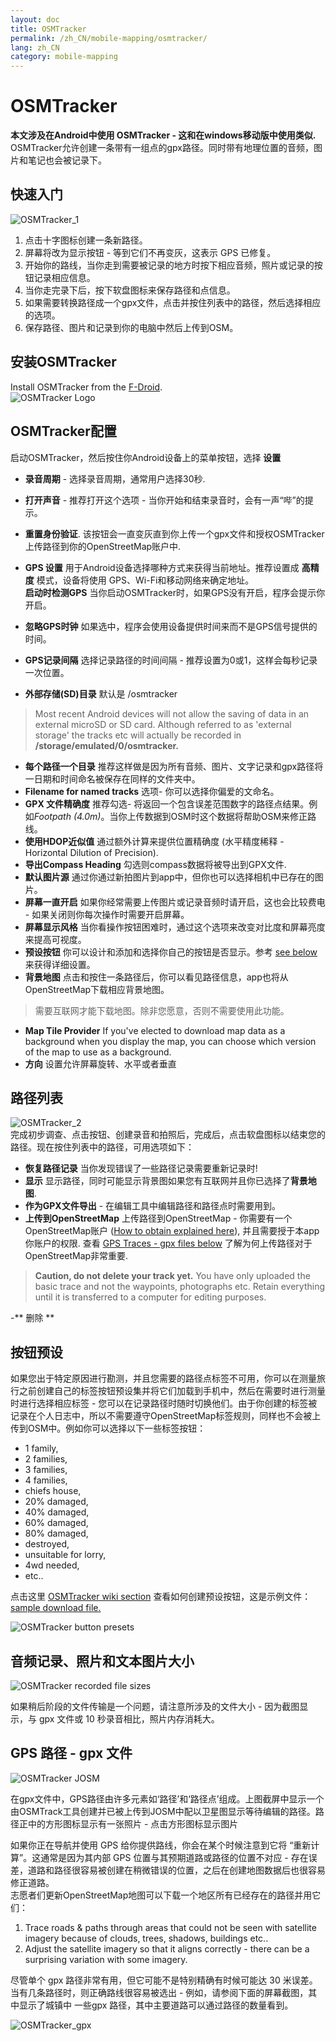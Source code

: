 ```yaml
---
layout: doc
title: OSMTracker
permalink: /zh_CN/mobile-mapping/osmtracker/
lang: zh_CN
category: mobile-mapping
---
```


OSMTracker
==============

  
**本文涉及在Android中使用 OSMTracker - 这和在windows移动版中使用类似.**  
OSMTracker允许创建一条带有一组点的gpx路径。同时带有地理位置的音频，图片和笔记也会被记录下。

快速入门
-----------

![OSMTracker_1][]  

1. 点击十字图标创建一条新路径。  
2. 屏幕将改为显示按钮 - 等到它们不再变灰，这表示 GPS 已修复。  
3. 开始你的路线，当你走到需要被记录的地方时按下相应音频，照片或记录的按钮记录相应信息。  
4. 当你走完录下后，按下软盘图标来保存路径和点信息。  
5. 如果需要转换路径成一个gpx文件，点击并按住列表中的路径，然后选择相应的选项。  
6. 保存路径、图片和记录到你的电脑中然后上传到OSM。  


安装OSMTracker
-------------------------

Install OSMTracker from the [F-Droid](https://f-droid.org/en/packages/net.osmtracker/).  
![OSMTracker Logo][]  


OSMTracker配置
------------------------

启动OSMTracker，然后按住你Android设备上的菜单按钮，选择 **设置**  

-  **录音周期** - 选择录音周期，通常用户选择30秒.  
-  **打开声音** - 推荐打开这个选项 - 当你开始和结束录音时，会有一声“哔”的提示。  
-  **重置身份验证**. 该按钮会一直变灰直到你上传一个gpx文件和授权OSMTracker上传路径到你的OpenStreetMap账户中.  
- **GPS 设置**  用于Android设备选择哪种方式来获得当前地址。推荐设置成 **高精度** 模式，设备将使用 GPS、Wi-Fi和移动网络来确定地址。  
 **启动时检测GPS** 当你启动OSMTracker时，如果GPS没有开启，程序会提示你开启。
-  **忽略GPS时钟** 如果选中，程序会使用设备提供时间来而不是GPS信号提供的时间。  
-  **GPS记录间隔** 选择记录路径的时间间隔 - 推荐设置为0或1，这样会每秒记录一次位置。  


-  **外部存储(SD)目录** 默认是 /osmtracker  

> Most recent Android devices will not allow the saving of data in an external microSD or SD card. Although referred to as 'external storage' the tracks etc will actually be recorded in **/storage/emulated/0/osmtracker.**  

-  **每个路径一个目录** 推荐这样做是因为所有音频、图片、文字记录和gpx路径将一日期和时间命名被保存在同样的文件夹中。  
-  **Filename for named tracks** 选项- 你可以选择你偏爱的文命名。  
-  **GPX 文件精确度** 推荐勾选- 将返回一个包含误差范围数字的路径点结果。例如*Footpath (4.0m)*。当你上传数据到OSM时这个数据将帮助OSM来修正路线。  
-  **使用HDOP近似值** 通过额外计算来提供位置精确度 (水平精度稀释 - Horizontal Dilution of Precision).  
-  **导出Compass Heading** 勾选则compass数据将被导出到GPX文件.  
-  **默认图片源** 通过你通过新拍图片到app中，但你也可以选择相机中已存在的图片。  
-  **屏幕一直开启** 如果你经常需要上传图片或记录音频时请开启，这也会比较费电 - 如果关闭则你每次操作时需要开启屏幕。  
-  **屏幕显示风格** 当你看操作按钮困难时，通过这个选项来改变对比度和屏幕亮度来提高可视度。  
-  **预设按钮** 你可以设计和添加和选择你自己的按钮是否显示。参考 [see below](/en/mobile-mapping/osmtracker/#button-presets) 来获得详细设置。   
-  **背景地图** 点击和按住一条路径后，你可以看见路径信息，app也将从OpenStreetMap下载相应背景地图。  

> 需要互联网才能下载地图。除非您愿意，否则不需要使用此功能。  

-  **Map Tile Provider** If you've elected to download map data as a background when you display the map, you can choose which version of the map to use as a background.  
-  **方向**  设置允许屏幕旋转、水平或者垂直  

路径列表
--------------

![OSMTracker_2][]  
完成初步调查、点击按钮、创建录音和拍照后，完成后，点击软盘图标以结束您的路径。现在按住列表中的路径，可用选项如下：  

-  **恢复路径记录** 当你发现错误了一些路径记录需要重新记录时!  
-  **显示** 显示路径，同时可能显示背景图如果您有互联网并且你已选择了**背景地图**.  
-  **作为GPX文件导出** - 在编辑工具中编辑路径和路径点时需要用到。  
-  **上传到OpenStreetMap** 上传路径到OpenStreetMap - 你需要有一个OpenStreetMap账户 ([How to obtain explained here](/en/beginner/start-osm/)), 并且需要授于本app你账户的权限. 查看 [GPS Traces - gpx files below](/en/mobile-mapping/osmtracker/#gps-traces--gpx-files) 了解为何上传路径对于OpenStreetMap非常重要.  

> **Caution, do not delete your track yet.** You have only uploaded the basic trace and not the waypoints, photographs etc. Retain everything until it is transferred to a computer for editing purposes.  

-** 删除 **   


按钮预设
--------------

如果您出于特定原因进行勘测，并且您需要的路径点标签不可用，你可以在测量旅行之前创建自己的标签按钮预设集并将它们加载到手机中，然后在需要时进行测量时进行选择相应标签 - 您可以在记录路径时随时切换他们。由于你创建的标签被记录在个人日志中，所以不需要遵守OpenStreetMap标签规则，同样也不会被上传到OSM中。例如你可以选择以下一些标签按钮：  

- 1 family,  
- 2 families,  
- 3 families,  
- 4 families,  
- chiefs house,  
- 20% damaged,  
- 40% damaged,  
- 60% damaged,  
- 80% damaged,  
- destroyed,  
- unsuitable for lorry,  
- 4wd needed,  
- etc..  

点击这里 [OSMTracker wiki section](https://github.com/nguillaumin/osmtracker-android/wiki/Custom-buttons-layouts) 查看如何创建预设按钮，这是示例文件：[sample download file.](/files/R_of_Way.xml)  

![OSMTracker button presets][]  


音频记录、照片和文本图片大小  
-----------------------------------------------  

![OSMTracker recorded file sizes][]  

如果稍后阶段的文件传输是一个问题，请注意所涉及的文件大小 - 因为截图显示，与 gpx 文件或 10 秒录音相比，照片内存消耗大。  


GPS 路径 - gpx 文件
----------------------  

![OSMTracker JOSM][]  

在gpx文件中，GPS路径由许多元素如‘路径’和‘路径点’组成。上图截屏中显示一个由OSMTrack工具创建并已被上传到JOSM中配以卫星图显示等待编辑的路径。路径正中的方形图标显示有一张照片 - 点击方形图标显示图片  

如果你正在导航并使用 GPS 给你提供路线，你会在某个时候注意到它将 “重新计算”。这通常是因为其内部 GPS 位置与其预期道路或路径的位置不对应  - 存在误差，道路和路径很容易被创建在稍微错误的位置，之后在创建地图数据后也很容易修正道路。  
志愿者们更新OpenStreetMap地图可以下载一个地区所有已经存在的路径并用它们：  

1. Trace roads & paths through areas that could not be seen with satellite imagery because of clouds, trees, shadows, buildings etc..  
2. Adjust the satellite imagery so that it aligns correctly - there can be a surprising variation with some imagery.  

尽管单个 gpx 路径非常有用，但它可能不是特别精确有时候可能达 30 米误差。当有几条路径时，则正确路线很容易被选出 - 例如，请参阅下面的屏幕截图，其中显示了城镇中 一些gpx 路径，其中主要道路可以通过路径的数量看到。  

![OSMTracker_gpx][] 




[OSMTracker Logo]: /images/mobile-mapping/osmtracker_logo.png
[OSMTracker_1]: /images/mobile-mapping/OSMTracker_1.png
[OSMTracker_2]: /images/mobile-mapping/OSMTracker_2.png
[OSMTracker button presets]: /images/mobile-mapping/OSMTracker_presets.png
[OSMTracker recorded file sizes]: /images/mobile-mapping/OSMTracker_files.png
[OSMTracker_gpx]: /images/mobile-mapping/OSMTracker_gpx.png
[OSMTracker JOSM]: /images/mobile-mapping/OSMTracker_JOSM.png